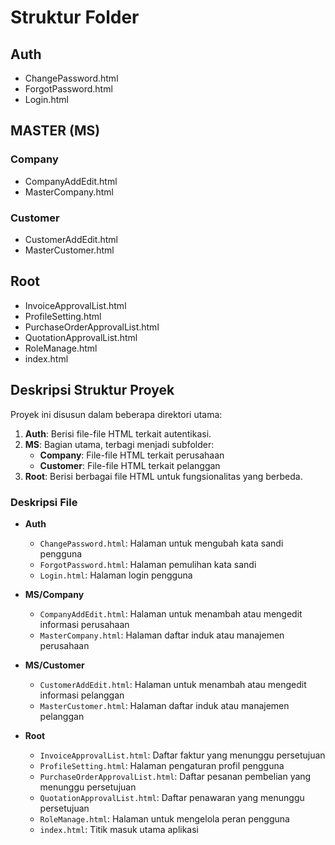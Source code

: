# Struktur Folder

## Auth

- ChangePassword.html
- ForgotPassword.html
- Login.html

## MASTER (MS)

### Company

- CompanyAddEdit.html
- MasterCompany.html

### Customer

- CustomerAddEdit.html
- MasterCustomer.html

## Root

- InvoiceApprovalList.html
- ProfileSetting.html
- PurchaseOrderApprovalList.html
- QuotationApprovalList.html
- RoleManage.html
- index.html

## Deskripsi Struktur Proyek

Proyek ini disusun dalam beberapa direktori utama:

1. **Auth**: Berisi file-file HTML terkait autentikasi.
2. **MS**: Bagian utama, terbagi menjadi subfolder:
   - **Company**: File-file HTML terkait perusahaan
   - **Customer**: File-file HTML terkait pelanggan
3. **Root**: Berisi berbagai file HTML untuk fungsionalitas yang berbeda.

### Deskripsi File

- **Auth**

  - `ChangePassword.html`: Halaman untuk mengubah kata sandi pengguna
  - `ForgotPassword.html`: Halaman pemulihan kata sandi
  - `Login.html`: Halaman login pengguna
- **MS/Company**

  - `CompanyAddEdit.html`: Halaman untuk menambah atau mengedit informasi perusahaan
  - `MasterCompany.html`: Halaman daftar induk atau manajemen perusahaan
- **MS/Customer**

  - `CustomerAddEdit.html`: Halaman untuk menambah atau mengedit informasi pelanggan
  - `MasterCustomer.html`: Halaman daftar induk atau manajemen pelanggan
- **Root**

  - `InvoiceApprovalList.html`: Daftar faktur yang menunggu persetujuan
  - `ProfileSetting.html`: Halaman pengaturan profil pengguna
  - `PurchaseOrderApprovalList.html`: Daftar pesanan pembelian yang menunggu persetujuan
  - `QuotationApprovalList.html`: Daftar penawaran yang menunggu persetujuan
  - `RoleManage.html`: Halaman untuk mengelola peran pengguna
  - `index.html`: Titik masuk utama aplikasi
